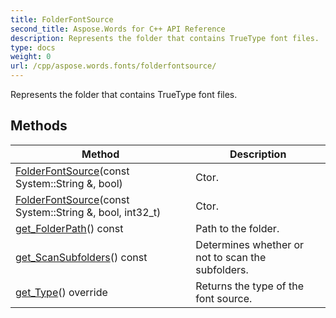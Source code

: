 ```yaml
---
title: FolderFontSource
second_title: Aspose.Words for C++ API Reference
description: Represents the folder that contains TrueType font files. 
type: docs
weight: 0
url: /cpp/aspose.words.fonts/folderfontsource/
---
```


Represents the folder that contains TrueType font files. 

## Methods

| Method | Description |
| --- | --- |
| [FolderFontSource](./folderfontsource/)(const System::String &, bool) | Ctor.  |
| [FolderFontSource](./folderfontsource/)(const System::String &, bool, int32_t) | Ctor.  |
| [get_FolderPath](./get_folderpath/)() const | Path to the folder.  |
| [get_ScanSubfolders](./get_scansubfolders/)() const | Determines whether or not to scan the subfolders.  |
| [get_Type](./get_type/)() override | Returns the type of the font source.  |
